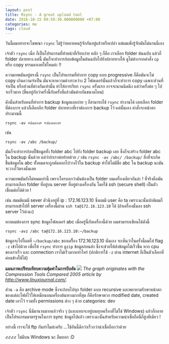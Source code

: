 ```yaml
---
layout: post
title: Rsync - A great upload tool
date: 2016-10-15 09:59:30.000000000 +07:00
categories: me
tags: cloud
---
```

วันนี้ผมอยากจะโฆษณา `rsync` ไม่รู้ว่าหลายคนรู้จักกันอยู่แล้วหรือเปล่า แต่ผมเพิ่งรู้จักมันไม่นานนี่เอง 

เจ้าตัว `rsync` เนี่ย ก็เป็นโปรแกรมที่ทำหน้าที่เรียบง่าย หลัก ๆ ก็คือ เราเลือก folder ต้นฉบับ แล้วก็ folder ปลายทาง แค่นี้ มันก็จะทำการก้อบข้อมูลในต้นฉบับไปยังปลายทางให้ ดูไม่ต่างจากคำสั่ง `cp` หรือ copy ธรรมดาเลยใช่ไหมล่ะ !!

ความเทพมันอยู่ตรงนี้ `rsync` เป็นโปรแกรมที่ทำการ copy แบบ progressive ก็คือมันจะไม่ copy เกินความจำเป็น มันจะหาความต่างระหว่าง 2 โฟลเดอร์นั้นแล้วก็จะทำการ copy เฉพาะส่วนที่จำเป็น หรือส่วนที่ต่างกันเท่านั้น ทำให้การเรียก `rsync` ครั้งแรก อาจจะนานนิดนึง แต่ว่าครั้งต่อ ๆ ไปจะเร็วมาก (ขึ้นอยู่กับว่าครั้งนี้กับครั้งที่แล้วมันต่างกันขนาดไหน)

ดังนั้นสำหรับคนที่ทำการ backup ข้อมูลแบบง่าย ๆ ก็สามารถใช้ `rsync` ทำงานได้ เลยเลือก folder ที่ต้องการ แล้วก็เลือกอีก folder ปลายทางที่เราต้องการ backup ไว้ แค่นั้นเอง คำสั่งจะหน้าตาประมาณนี้ 

```
rsync -av <ต้นทาง> <ปลายทาง>
```

เช่น

```
rsync -av /abc /backup/
```

มันก็จะทำการก้อบปี้ข้อมูลทั้ง folder abc ไปยัง folder backup เลย ซึ่งก็จะสร้าง folder abc ใน backup นั้นด้วย แต่ว่าถ้าเราต่อท้ายด้วย `/` เช่น `rsync -av /abc/ /backup/` สิ่งที่จะเกิดขึ้นข้อมูลใน abc ทั้่งหมดจะถูกคัดลอกไปวางไว้ใน backup ทำให้ไม่มีชื่อ abc ใน backup นะมันจะวางไว้ตรงนั้นเลย

ความเทพมันยังไม่หมดเท่านี้ เพราะใครบอกว่ามันต้องเป็น folder บนเครื่องเดียวกันล่ะ ! ที่จริงคือมันสามารถเลือก folder ที่อยู่บน server ที่อยู่ต่างเครื่องกัน โดยใช้ ssh (secure shell) เป็นตัวเชื่อมต่อได้ด้วย !

เช่น สมมติผมมี sever ตัวนึงอยู่ที่ ip : 172.16.123.10 ซึ่งผมมี user คือ ta เพราะฉะนั้นปกติผมก็สามารถเข้าไปที่ server เครื่องนี้ผ่าน `ssh ta@172.16.123.10` ได้ (ถ้าเครื่องนั้นลง ssh server ไว้อ่ะนะ)

หากผมต้องการ sync ข้อมูลโฟลเดอร์ abc เมื่อครู่นี้กับเครื่องนี้ด้วย ผมสามารถเขียนได้ดังนี้

```
rsync -avz /abc ta@172.16.123.10:~/backup
```

ข้อมูลจะไปโผลที่ `~/backup/abc` ของเครืื่อง 172.16.123.10 นั่นเอง
จะเห็นว่าในครั้งนี้ผมใส่ flag `-z` เข้าไปด้วย เพื่อให้ `rsync` ทำการ `gzip` ข้อมูลก่อนส่ง ซึ่งจะช่วยให้ส่งข้อมูลได้เร็วขึ้น หาก cpu ของเราเร็ว และ connection เราไม่เร็วมากเท่าไหร่ (ปกติการใช้ `-z` ผ่าน internet ก็เป็นตัวเลือกที่ค่อนข้างใช้ได้)

**แผนภาพเปรียบเทียบความคุ้มค่าในการบีบอัด**
![](/content/images/2016/10/FXg98.jpg)
*The graph originates with the Compression Tools Compared 2005 article by http://www.linuxjournal.com/.*

ส่วน `-a` คือ archive mode ซึ่งจะก้อบไปทุก folder แบบ recursive และพยายามรักษาหน้าตาของแต่ละไฟล์ไว้ให้เหมือนบนเครื่องต้นทางมากที่สุด ก็คือรักษาพวก modified date, created date เอาไว้ รวมทั้ง permissions ต่าง ๆ ด้วย
categories: dev

เจ้าตัว `rsync` นี่มีมานานมากแล้วจริง ๆ (และแทบจะอยู่บนทุกคเรื่องที่ไม่ใช่ Windows) แล้วก็กลายเป็นโปรแกรมมาตรฐานในการ sync ข้อมูลไปแล้ว เพราะฉะนั้นสำหรับความน่าเชื่อถือนี่ก็สูงทีเดียว !

อย่างนี้ เราจะใช้ ftp กันทำไมล่ะครับ ...​ใช้อันนี้ดีกว่าเร็วกว่าน่าเชื่อถือกว่าด้วย

๕๕๕๕ ไม่มีบน Windows นะ ลืมบอก :D
